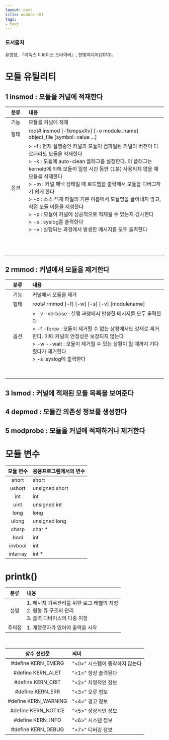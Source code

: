 ```yaml
---
layout: post
title: module (0)
tags: 
- text
---
```


### 도서출처
유영창, 『리눅스 디바이스 드라이버』, 한빛미디어(2010).

# 모듈 유틸리티

## 1 insmod : 모듈을 커널에 적재한다

|분류|내용|
|:--------:|:--------|
|기능|모듈을 커널에 적재|
|형태|root# insmod [-fkmpsxXv] [-o module_name] object_file [symbol=value ...]|
|옵션| > -f : 현재 실행중인 커널과 모듈이 컴파일된 커널의 버전이 다르더라도 모듈을 적재한다 <br/> > -k : 모듈에 auto-clean 플래그를 설정한다. 이 플래그는 kerneld에 의해 모듈이 일정 시간 동안 (1분) 사용되지 않을 때 모듈을 삭제한다 <br/> > -m : 커널 패닉 상태일 때 로드맵을 출력해서 모듈을 디버그하기 쉽게 한다 <br/> > -o : 소스 객체 파일의 기본 이름에서 모듈명을 끌어내지 않고, 직접 모듈 이름을 지정한다 <br/> > -p : 모듈이 커널에 성공적으로 적재될 수 있는지 검사한다 <br/> > -s : syslog를 출력한다 <br/> > -v : 실행되는 과정에서 발생한 메시지를 모두 출력한다|
|&nbsp; &nbsp;&nbsp; &nbsp;&nbsp; &nbsp;&nbsp; &nbsp;&nbsp; &nbsp;&nbsp; &nbsp;&nbsp; &nbsp;&nbsp; &nbsp;&nbsp; ||


## 2 rmmod : 커널에서 모듈을 제거한다

|분류|내용|
|:--------:|:--------|
|기능|커널에서 모듈을 제거|
|형태|root# rmmod [-f] [-w] [-s] [-v] [modulename]|
|옵션| > -v -verbose : 실행 과정에서 발생한 메시지를 모두 출력한다 <br/> > -f -force : 모듈이 제거될 수 없는 상황에서도 강제로 제거한다. 이때 커널의 안정성은 보장되지 않는다 <br/> > -w --wait : 모듈이 제거될 수 있는 상황이 될 때까지 기다렸다가 제거한다 <br/> > -s :syslog에 출력한다|
|&nbsp; &nbsp;&nbsp; &nbsp;&nbsp; &nbsp;&nbsp; &nbsp;&nbsp; &nbsp;&nbsp; &nbsp;&nbsp; &nbsp;&nbsp; &nbsp;&nbsp; ||

## 3 lsmod : 커널에 적재된 모듈 목록을 보여준다

## 4 depmod : 모듈간 의존성 정보를 생성한다

## 5 modprobe : 모듈을 커널에 적재하거나 제거한다 

# 모듈 변수

|모듈 변수|응용프로그램에서의 변수|
|:--------:|:--------|
|short|short|
|ushort|unsigned short|
|int|int|
|uint|unsigned int|
|long|long|
|ulong|unsigned long|
|charp|char *|
|bool|int|
|invbool|int|
|intarray|int *|

# printk()

|분류|내용|
|:--------:|:--------|
|설명|1. 메시지 기록관리를 위한 로그 레벨의 지정<br/>2. 원형 큐 구조의 관리<br/>3. 출력 디바이스의 다중 지정|
|주의점|1. 개행문자가 있어야 출력을 시작|

<br/>

|상수 선언문|의미|
|:--------:|:--------|
|#define KERN_EMERG|"<0>" 시스템이 동작하지 않는다|
|#define KERN_ALET|"<1>" 항상 출력된다|
|#define KERN_CRIT|"<2>" 치명적인 정보|
|#define KERN_ERR|"<3>" 오류 정보|
|#define KERN_WARNING|"<4>" 경고 정보|
|#define KERN_NOTICE|"<5>" 정상적인 정보|
|#define KERN_INFO|"<6>" 시스템 정보|
|#define KERN_DEBUG|"<7>" 디버깅 정보|